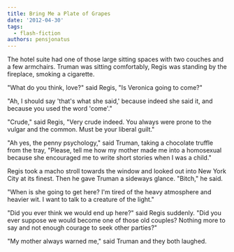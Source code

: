 ```yaml
---
title: Bring Me a Plate of Grapes
date: '2012-04-30'
tags:
  - flash-fiction
authors: pensjonatus
---
```


The hotel suite had one of those large sitting spaces with two couches and a few
armchairs. Truman was sitting comfortably, Regis was standing by the fireplace,
smoking a cigarette.

<!-- truncate -->

"What do you think, love?" said Regis, "Is Veronica going to come?"

"Ah, I should say 'that's what she said,' because indeed she said it, and
because you used the word 'come'."

"Crude," said Regis, "Very crude indeed. You always were prone to the vulgar and
the common. Must be your liberal guilt."

"Ah yes, the penny psychology," said Truman, taking a chocolate truffle from the
tray, "Please, tell me how my mother made me into a homosexual because she
encouraged me to write short stories when I was a child."

Regis took a macho stroll towards the window and looked out into New York City
at its finest. Then he gave Truman a sideways glance. "Bitch," he said.

"When is she going to get here? I'm tired of the heavy atmosphere and heavier
wit. I want to talk to a creature of the light."

"Did you ever think we would end up here?" said Regis suddenly. "Did you ever
suppose we would become one of those old couples? Nothing more to say and not
enough courage to seek other parties?"

"My mother always warned me," said Truman and they both laughed.
